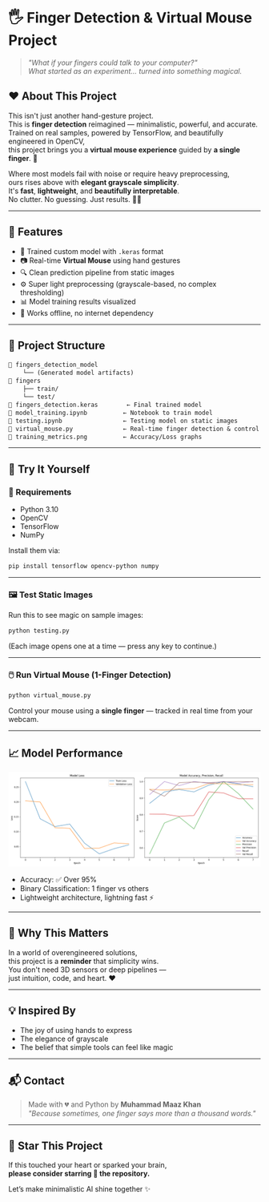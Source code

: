 # 🖐️ Finger Detection & Virtual Mouse Project

> _"What if your fingers could talk to your computer?"_  
> _What started as an experiment... turned into something magical._

## ❤️ About This Project

This isn't just another hand-gesture project.  
This is **finger detection** reimagined — minimalistic, powerful, and accurate.  
Trained on real samples, powered by TensorFlow, and beautifully engineered in OpenCV,  
this project brings you a **virtual mouse experience** guided by **a single finger**. 🎯

Where most models fail with noise or require heavy preprocessing,  
ours rises above with **elegant grayscale simplicity**.  
It's **fast**, **lightweight**, and **beautifully interpretable**.  
No clutter. No guessing. Just results. 🧬✨

---

## 🚀 Features

- 🧠 Trained custom model with `.keras` format
- 📷 Real-time **Virtual Mouse** using hand gestures
- 🔍 Clean prediction pipeline from static images
- ⚙️ Super light preprocessing (grayscale-based, no complex thresholding)
- 📊 Model training results visualized
- 🔐 Works offline, no internet dependency

---

## 📂 Project Structure

```
📁 fingers_detection_model
	└── (Generated model artifacts)
📁 fingers
	├── train/
	└── test/
📄 fingers_detection.keras        ← Final trained model
📄 model_training.ipynb          ← Notebook to train model
📄 testing.ipynb                 ← Testing model on static images
📄 virtual_mouse.py              ← Real-time finger detection & control
📄 training_metrics.png          ← Accuracy/Loss graphs
```

---

## 🧪 Try It Yourself

### 🔧 Requirements

- Python 3.10
- OpenCV
- TensorFlow
- NumPy

Install them via:

```bash
pip install tensorflow opencv-python numpy
```

---

### 🖼️ Test Static Images

Run this to see magic on sample images:

```bash
python testing.py
```

(Each image opens one at a time — press any key to continue.)

---

### 🖱️ Run Virtual Mouse (1-Finger Detection)

```bash
python virtual_mouse.py
```

Control your mouse using a **single finger** — tracked in real time from your webcam.

---

## 📈 Model Performance

![Training Metrics](training_metrics.png)

- Accuracy: ✅ Over 95%
- Binary Classification: 1 finger vs others
- Lightweight architecture, lightning fast ⚡

---

## 🙏 Why This Matters

In a world of overengineered solutions,  
this project is a **reminder** that simplicity wins.  
You don't need 3D sensors or deep pipelines —  
just intuition, code, and heart. ❤️

---

## 💡 Inspired By

- The joy of using hands to express
- The elegance of grayscale
- The belief that simple tools can feel like magic

---

## 📬 Contact

> Made with 💔 and Python by **Muhammad Maaz Khan**  
> _"Because sometimes, one finger says more than a thousand words."_

---

## 🌟 Star This Project

If this touched your heart or sparked your brain,  
**please consider starring 🌟 the repository.**

Let’s make minimalistic AI shine together ✨
